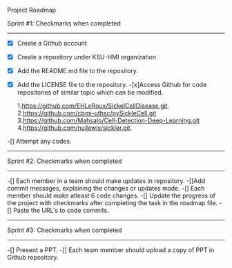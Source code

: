 Project Roadmap

Sprint #1: Checkmarks when completed
***

-[x] Create a Github account
-[x] Create a repository under KSU-HMI organization
-[x] Add the README.md file to the repository.
-[x] Add the LICENSE file to the repository.
-[x]Access Github for code repositories of similar topic which can be modified.
         
    1.https://github.com/EHLeRoux/SickelCellDisease.git.
    2.https://github.com/cbmi-uthsc/pySickleCell.git
    3.https://github.com/Mahsalo/Cell-Detection-Deep-Learning.git
    4.https://github.com/nuilewis/sickler.git.
    
-[] Attempt any codes.

***  
Sprint #2: Checkmarks when completed
***  

-[] Each member in a team should make updates in repository.
-[]Add commit messages, explaining the changes or updates made.
-[] Each member should make atleast 6 code changes.
-[] Update the progress of the project with checkmarks after completing the task in the roadmap file.
-[] Paste the URL's to code commits.

***
Sprint #3: Checkmarks when completed
***  

-[] Present a PPT.
-[] Each team member should upload a copy of PPT in Github repository.
